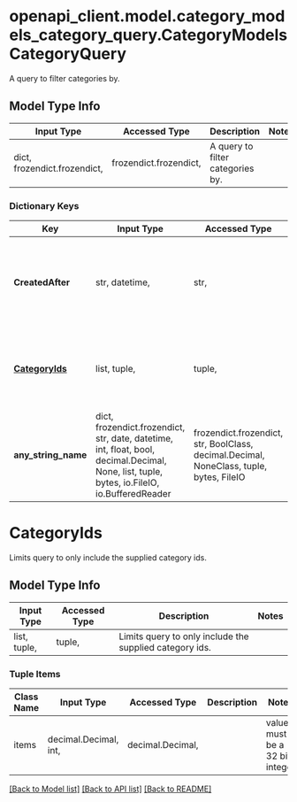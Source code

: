 # openapi_client.model.category_models_category_query.CategoryModelsCategoryQuery

A query to filter categories by.

## Model Type Info
Input Type | Accessed Type | Description | Notes
------------ | ------------- | ------------- | -------------
dict, frozendict.frozendict,  | frozendict.frozendict,  | A query to filter categories by. | 

### Dictionary Keys
Key | Input Type | Accessed Type | Description | Notes
------------ | ------------- | ------------- | ------------- | -------------
**CreatedAfter** | str, datetime,  | str,  | Limits query to categories created after the specified date. | [optional] value must conform to RFC-3339 date-time
**[CategoryIds](#CategoryIds)** | list, tuple,  | tuple,  | Limits query to only include the supplied category ids. | [optional] 
**any_string_name** | dict, frozendict.frozendict, str, date, datetime, int, float, bool, decimal.Decimal, None, list, tuple, bytes, io.FileIO, io.BufferedReader | frozendict.frozendict, str, BoolClass, decimal.Decimal, NoneClass, tuple, bytes, FileIO | any string name can be used but the value must be the correct type | [optional]

# CategoryIds

Limits query to only include the supplied category ids.

## Model Type Info
Input Type | Accessed Type | Description | Notes
------------ | ------------- | ------------- | -------------
list, tuple,  | tuple,  | Limits query to only include the supplied category ids. | 

### Tuple Items
Class Name | Input Type | Accessed Type | Description | Notes
------------- | ------------- | ------------- | ------------- | -------------
items | decimal.Decimal, int,  | decimal.Decimal,  |  | value must be a 32 bit integer

[[Back to Model list]](../../README.md#documentation-for-models) [[Back to API list]](../../README.md#documentation-for-api-endpoints) [[Back to README]](../../README.md)

